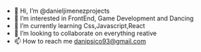 - 👋 Hi, I’m @danieljimenezprojects
- 👀 I’m interested in FrontEnd, Game Development and Dancing
- 🌱 I’m currently learning Css,Javascript,React
- 💞️ I’m looking to collaborate on everything reative
- 📫 How to reach me danipsico93@gmail.com

<!---
danieljimenezprojects/danieljimenezprojects is a ✨ special ✨ repository because its `README.md` (this file) appears on your GitHub profile.
You can click the Preview link to take a look at your changes.
--->
